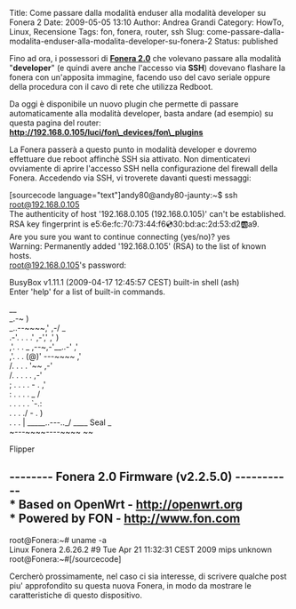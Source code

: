 Title: Come passare dalla modalità enduser alla modalità developer su Fonera 2
Date: 2009-05-05 13:10
Author: Andrea Grandi
Category: HowTo, Linux, Recensione
Tags: fon, fonera, router, ssh
Slug: come-passare-dalla-modalita-enduser-alla-modalita-developer-su-fonera-2
Status: published

Fino ad ora, i possessori di [**Fonera 2.0**](http://www.fon.com) che
volevano passare alla modalità "**developer**" (e quindi avere anche
l'accesso via **SSH**) dovevano flashare la fonera con un'apposita
immagine, facendo uso del cavo seriale oppure della procedura con il
cavo di rete che utilizza Redboot.

Da oggi è disponibile un nuovo plugin che permette di passare
automaticamente alla modalità developer, basta andare (ad esempio) su
questa pagina del router:
**http://192.168.0.105/luci/fon\_devices/fon\_plugins**

La Fonera passerà a questo punto in modalità developer e dovremo
effettuare due reboot affinchè SSH sia attivato. Non dimenticatevi
ovviamente di aprire l'accesso SSH nella configurazione del firewall
della Fonera. Accedendo via SSH, vi troverete davanti questi messaggi:

\[sourcecode language="text"\]andy80@andy80-jaunty:\~\$ ssh
root@192.168.0.105  
The authenticity of host '192.168.0.105 (192.168.0.105)' can't be
established.  
RSA key fingerprint is e5:6e:fc:70:73:44:f6:cd:30:bd:ac:2d:53:d2:ab:a9.  
Are you sure you want to continue connecting (yes/no)? yes  
Warning: Permanently added '192.168.0.105' (RSA) to the list of known
hosts.  
root@192.168.0.105's password:

BusyBox v1.11.1 (2009-04-17 12:45:57 CEST) built-in shell (ash)  
Enter 'help' for a list of built-in commands.

\_\_  
\_.-\~ )  
\_..--\~\~\~\~,' ,-/ \_  
.-'. . . .' ,-',' ,' )  
,'. . . \_ ,--\~,-'\_\_..-' ,'  
,'. . . (@)' ---\~\~\~\~ ,'  
/. . . . '\~\~ ,-'  
/. . . . . ,-'  
; . . . . - . ,'  
: . . . . \_ /  
. . . . . \`-.:  
. . . ./ - . )  
. . . | \_\_\_\_\_..---..\_/ \_\_\_\_ Seal \_  
\~---\~\~\~\~----\~\~\~\~ \~\~

Flipper

-------- Fonera 2.0 Firmware (v2.2.5.0) -----------  
\* Based on OpenWrt - http://openwrt.org  
\* Powered by FON - http://www.fon.com  
----------------------------------------------------  
root@Fonera:\~\# uname -a  
Linux Fonera 2.6.26.2 \#9 Tue Apr 21 11:32:31 CEST 2009 mips unknown  
root@Fonera:\~\#\[/sourcecode\]

Cercherò prossimamente, nel caso ci sia interesse, di scrivere qualche
post piu' approfondito su questa nuova Fonera, in modo da mostrare le
caratteristiche di questo dispositivo.
